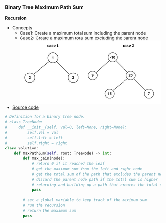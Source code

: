### Binary Tree Maximum Path Sum
**Recursion**
- Concepts
    - Case1: Create a maximum total sum including the parent node 
    - Case2: Create a maximum total sum excluding the parent node 
    ![image](images/Recursive.png)
- [Source code](source/Recursion.py)
```python
# Definition for a binary tree node.
# class TreeNode:
#     def __init__(self, val=0, left=None, right=None):
#         self.val = val
#         self.left = left
#         self.right = right
class Solution:
    def maxPathSum(self, root: TreeNode) -> int:
        def max_gain(node):
            # return 0 if it reached the leaf
            # get the maximum sum from the left and right node
            # get the total sum of the path that excludes the parent node
            # discard the parent node path if the total sum is higher
            # returning and building up a path that creates the total sum with the parent node
            pass

        # set a global variable to keep track of the maximum sum
        # run the recursion
        # return the maximum sum
        pass
```